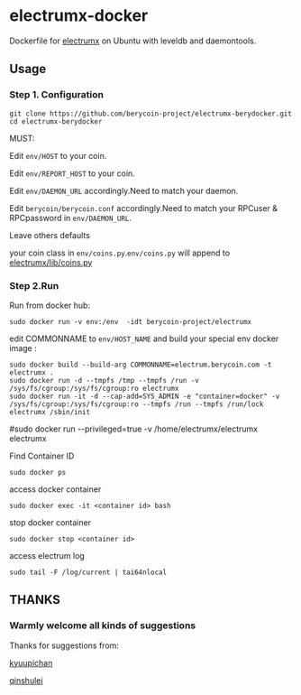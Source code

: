 # electrumx-docker
Dockerfile for [electrumx](https://github.com/berycoin-project/electrumx) on Ubuntu with leveldb and daemontools.

## Usage
### Step 1. Configuration
```
git clone https://github.com/berycoin-project/electrumx-berydocker.git
cd electrumx-berydocker
```
MUST:

Edit `env/HOST` to your coin.

Edit `env/REPORT_HOST` to your coin.

Edit `env/DAEMON_URL` accordingly.Need to match your daemon.

Edit `berycoin/berycoin.conf` accordingly.Need to match your RPCuser & RPCpassword in `env/DAEMON_URL`.

Leave others defaults

your coin class in `env/coins.py`.`env/coins.py` will append to [electrumx/lib/coins.py](https://github.com/berycoin-project/electrumx/blob/master/lib/coins.py)



### Step 2.Run
Run from docker hub:
```shell
sudo docker run -v env:/env  -idt berycoin-project/electrumx
```

edit COMMONNAME to `env/HOST_NAME` and build your special env docker image :
```shell
sudo docker build --build-arg COMMONNAME=electrum.berycoin.com -t electrumx .
sudo docker run -d --tmpfs /tmp --tmpfs /run -v /sys/fs/cgroup:/sys/fs/cgroup:ro electrumx
sudo docker run -it -d --cap-add=SYS_ADMIN -e "container=docker" -v /sys/fs/cgroup:/sys/fs/cgroup:ro --tmpfs /run --tmpfs /run/lock electrumx /sbin/init

```
#sudo docker run --privileged=true -v /home/electrumx/electrumx electrumx

Find Container ID
```
sudo docker ps
```

access docker container
```
sudo docker exec -it <container id> bash
```

stop docker container
```
sudo docker stop <container id>
```

access electrum log
```
sudo tail -F /log/current | tai64nlocal
```


## THANKS

### Warmly welcome all kinds of suggestions

Thanks for suggestions from:

[kyuupichan](https://github.com/kyuupichan/electrumx)

[qinshulei](https://github.com/qinshulei)

